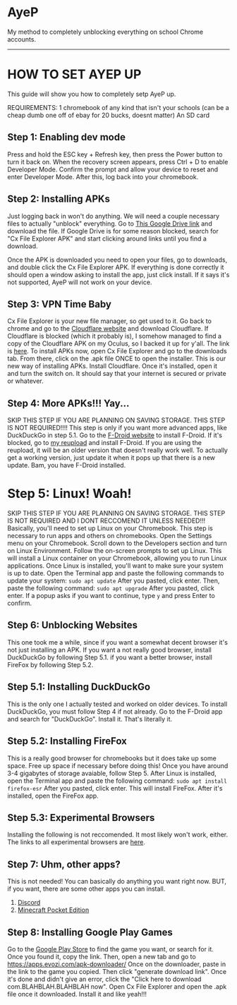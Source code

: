 # AyeP
My method to completely unblocking everything on school Chrome accounts.



--------

# HOW TO SET AYEP UP
This guide will show you how to completely setp AyeP up.

REQUIREMENTS:
1 chromebook of any kind that isn't your schools (can be a cheap dumb one off of ebay for 20 bucks, doesnt matter)
An SD card



## Step 1: Enabling dev mode
Press and hold the ESC key + Refresh key, then press the Power button to turn it back on.
When the recovery screen appears, press Ctrl + D to enable Developer Mode.
Confirm the prompt and allow your device to reset and enter Developer Mode.
After this, log back into your chromebook.


## Step 2: Installing APKs
Just logging back in won't do anything. We will need a couple necessary files to actually "unblock" everything.
Go to [This Google Drive link]("https://drive.google.com/file/d/1UCd3KQbBpyIoaXSGar6OAGff2u8bPm_4/view?usp=sharing") and download the file.
If Google Drive is for some reason blocked, search for "Cx File Explorer APK" and start clicking around links until you find a download.

Once the APK is downloaded you need to open your files, go to downloads, and double click the Cx File Explorer APK.
If everything is done correctly it should open a window asking to install the app, just click install. If it says it's not supported, AyeP will not work on your device.


## Step 3: VPN Time Baby
Cx File Explorer is your new file manager, so get used to it. Go back to chrome and go to the [Cloudflare website]("https://1.1.1.1") and download Cloudflare.
If Cloudflare is blocked (which it probably is), I somehow managed to find a copy of the Cloudflare APK on my Oculus, so I backed it up for y'all. The link is [here]("https://drive.google.com/file/d/1kwM5D0RfJr-xUp_mbeWg8T5ET6KUCxno/view?usp=sharing").
To install APKs now, open Cx File Explorer and go to the downloads tab. From there, click on the .apk file ONCE to open the installer. This is our new way of installing APKs. Install Cloudflare.
Once it's installed, open it and turn the switch on. It should say that your internet is secured or private or whatever.



## Step 4: More APKs!!! Yay...
SKIP THIS STEP IF YOU ARE PLANNING ON SAVING STORAGE. THIS STEP IS NOT REQUIRED!!!!
This step is only if you want more advanced apps, like DuckDuckGo in step 5.1. Go to the [F-Droid website]("https://f-droid.org/en/") to install F-Droid.
If it's blocked, go to [my reupload]("https://drive.google.com/file/d/1i7z3rU4JQyMsk-TYE7KsbvIetDaL145B/view?usp=sharing") and install F-Droid. If you are using the reupload, it will be an older version that doesn't really work well. To actually get a working version, just update it when it pops up that there is a new update.
Bam, you have F-Droid installed.



# Step 5: Linux! Woah!
SKIP THIS STEP IF YOU ARE PLANNING ON SAVING STORAGE. THIS STEP IS NOT REQUIRED AND I DONT RECCOMEND IT UNLESS NEEDED!!!
Basically, you'll need to set up Linux on your Chromebook. This step is necessary to run apps and others on chromebooks.
Open the Settings menu on your Chromebook.
Scroll down to the Developers section and turn on Linux Environment.
Follow the on-screen prompts to set up Linux. This will install a Linux container on your Chromebook, allowing you to run Linux applications.
Once Linux is installed, you'll want to make sure your system is up to date. Open the Terminal app and paste the following commands to update your system:
```sudo apt update```
After you pasted, click enter. Then, paste the following command:
```sudo apt upgrade```
After you pasted, click enter. If a popup asks if you want to continue, type `y` and press Enter to confirm.



## Step 6: Unblocking Websites
This one took me a while, since if you want a somewhat decent browser it's not just installing an APK.
If you want a not really good browser, install DuckDuckGo by following Step 5.1.
if you want a better browser, install FireFox by following Step 5.2.

## Step 5.1: Installing DuckDuckGo
This is the only one I actually tested and worked on older devices. To install DuckDuckGo, you must follow Step 4 if not already.
Go to the F-Droid app and search for "DuckDuckGo". Install it. That's literally it.

## Step 5.2: Installing FireFox
This is a really good browser for chromebooks but it does take up some space. Free up space if necessary before doing this!
Once you have around 3-4 gigabytes of storage avaiable, follow Step 5. After Linux is installed, open the Terminal app and paste the following command:
```sudo apt install firefox-esr```
After you pasted, click enter. This will install FireFox. After it's installed, open the FireFox app.

## Step 5.3: Experimental Browsers
Installing the following is not reccomended. It most likely won't work, either.
The links to all experimental browsers are [here]("https://drive.google.com/drive/folders/1B2LkuzjAlDVMjQXQieflf85PmZIZWZ7V?usp=sharing").



## Step 7: Uhm, other apps?
This is not needed! You can basically do anything you want right now. BUT, if you want, there are some other apps you can install.
1. [Discord]("https://drive.google.com/file/d/1LvMHOidiUqb3DxBhcVs_CAtLatmgxOBo/view?usp=sharing")
2. [Minecraft Pocket Edition]("https://drive.google.com/file/d/1UR1yBEooO51AG1odLs5onLKp7KUXAdUT/view?usp=sharing")




## Step 8: Installing Google Play Games
Go to the [Google Play Store]("https://play.google.com/store/games") to find the game you want, or search for it. Once you found it, copy the link. Then, open a new tab and go to https://apps.evozi.com/apk-downloader/
Once on the downloader, paste in the link to the game you copied. Then click "generate download link". Once it's done and didn't give an error, click the "Click here to download com.BLAHBLAH.BLAHBLAH now".
Open Cx File Explorer and open the .apk file once it downloaded. Install it and like yeah!!!
